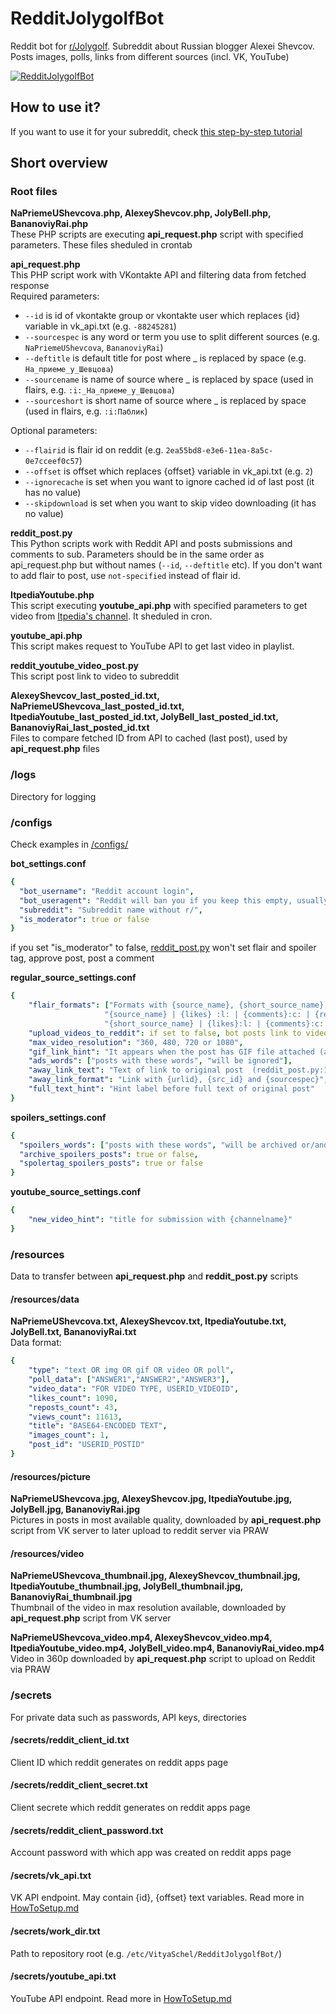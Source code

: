 # RedditJolygolfBot
Reddit bot for [r/Jolygolf](https://www.reddit.com/r/Jolygolf/). Subreddit about Russian blogger Alexei Shevcov. Posts images, polls, links from different sources (incl. VK, YouTube)

[![RedditJolygolfBot](https://jolybot.utidteam.com/jolygolf_banner.png)](https://reddit.com/r/jolygolf)

## How to use it?
If you want to use it for your subreddit, check [this step-by-step tutorial](HowToSetup.md)

## Short overview
### Root files
**NaPriemeUShevcova.php, AlexeyShevcov.php, JolyBell.php, BananoviyRai.php**\
These PHP scripts are executing **api_request.php** script with specified parameters. These files sheduled in crontab

**api_request.php**\
This PHP script work with VKontakte API and filtering data from fetched response\
Required parameters:
* `--id` is id of vkontakte group or vkontakte user which replaces {id} variable in vk_api.txt (e.g. `-88245281`)
* `--sourcespec` is any word or term you use to split different sources (e.g. `NaPriemeUShevcova`, `BananoviyRai`)
* `--deftitle` is default title for post where _ is replaced by space (e.g. `На_приеме_у_Шевцова`)
* `--sourcename` is name of source where _ is replaced by space (used in flairs, e.g. `:i:_На_приеме_у_Шевцова`)
* `--sourceshort` is short name of source where _ is replaced by space (used in flairs, e.g. `:i:Паблик`)

Optional parameters:
* `--flairid` is flair id on reddit (e.g. `2ea55bd8-e3e6-11ea-8a5c-0e7cceef0c57`)
* `--offset` is offset which replaces {offset} variable in vk_api.txt (e.g. `2`)
* `--ignorecache` is set when you want to ignore cached id of last post (it has no value)
* `--skipdownload` is set when you want to skip video downloading (it has no value)

**reddit_post.py**\
This Python scripts work with Reddit API and posts submissions and comments to sub. Parameters should be in the same order as api_request.php but without names (`--id`, `--deftitle` etc). If you don't want to add flair to post, use `not-specified` instead of flair id.

**ItpediaYoutube.php**\
This script executing **youtube_api.php** with specified parameters to get video from [Itpedia's channel](https://www.youtube.com/user/itpediachannel). It sheduled in cron.

**youtube_api.php**\
This script makes request to YouTube API to get last video in playlist.

**reddit_youtube_video_post.py**\
This script post link to video to subreddit

**AlexeyShevcov_last_posted_id.txt, NaPriemeUShevcova_last_posted_id.txt, ItpediaYoutube_last_posted_id.txt, JolyBell_last_posted_id.txt, BananoviyRai_last_posted_id.txt**\
Files to compare fetched ID from API to cached (last post), used by **api_request.php** files

### /logs
Directory for logging

### /configs
Check examples in [/configs/](/configs/)

**bot_settings.conf**
```yaml
{
  "bot_username": "Reddit account login",
  "bot_useragent": "Reddit will ban you if you keep this empty, usually looks like r/SUBREDDIT bot by /u/USERNAME",
  "subreddit": "Subreddit name without r/",
  "is_moderator": true or false
}
```
if you set "is_moderator" to false, [reddit_post.py](/reddit_post.py) won't set flair and spoiler tag, approve post, post a comment

**regular_source_settings.conf**
```yaml
{
    "flair_formats": ["Formats with {source_name}, {short_source_name}, {likes}, {comments}, {reposts}, {views} like these",
                     "{source_name} | {likes} :l: | {comments}:c: | {reposts}:r: | {views}:e:",
                     "{short_source_name} | {likes}:l: | {comments}:c: | {reposts}:r: | {views}:e:"],
    "upload_videos_to_reddit": if set to false, bot posts link to video,
    "max_video_resolution": "360, 480, 720 or 1080",
    "gif_link_hint": "It appears when the post has GIF file attached (api_request.php:95)",
    "ads_words": ["posts with these words", "will be ignored"],
    "away_link_text": "Text of link to original post  (reddit_post.py:145)",
    "away_link_format": "Link with {urlid}, {src_id} and {sourcespec}",
    "full_text_hint": "Hint label before full text of original post"
}
```

**spoilers_settings.conf**
```yaml
{
  "spoilers_words": ["posts with these words", "will be archived or/and spoiler-tagged"],
  "archive_spoilers_posts": true or false,
  "spolertag_spoilers_posts": true or false
}
```


**youtube_source_settings.conf**
```yaml
{
    "new_video_hint": "title for submission with {channelname}"
}
```

### /resources
Data to transfer between **api_request.php** and **reddit_post.py** scripts

#### /resources/data
**NaPriemeUShevcova.txt, AlexeyShevcov.txt, ItpediaYoutube.txt, JolyBell.txt, BananoviyRai.txt**\
Data format:
```yaml
{
    "type": "text OR img OR gif OR video OR poll",
    "poll_data": ["ANSWER1","ANSWER2","ANSWER3"],
    "video_data": "FOR VIDEO TYPE, USERID_VIDEOID",
    "likes_count": 1090,
    "reposts_count": 43,
    "views_count": 11613,
    "title": "BASE64-ENCODED TEXT",
    "images_count": 1,
    "post_id": "USERID_POSTID"
}
```

#### /resources/picture
**NaPriemeUShevcova.jpg, AlexeyShevcov.jpg, ItpediaYoutube.jpg, JolyBell.jpg, BananoviyRai.jpg**\
Pictures in posts in most available quality, downloaded by **api_request.php** script from VK server to later upload to reddit server via PRAW

#### /resources/video
**NaPriemeUShevcova_thumbnail.jpg, AlexeyShevcov_thumbnail.jpg, ItpediaYoutube_thumbnail.jpg, JolyBell_thumbnail.jpg, BananoviyRai_thumbnail.jpg**\
Thumbnail of the video in max resolution available, downloaded by **api_request.php** script from VK server

**NaPriemeUShevcova_video.mp4, AlexeyShevcov_video.mp4, ItpediaYoutube_video.mp4, JolyBell_video.mp4, BananoviyRai_video.mp4**\
Video in 360p downloaded by **api_request.php** script to upload on Reddit via PRAW

### /secrets
For private data such as passwords, API keys, directories

#### /secrets/reddit_client_id.txt
Client ID which reddit generates on reddit apps page

#### /secrets/reddit_client_secret.txt
Client secrete which reddit generates on reddit apps page

#### /secrets/reddit_client_password.txt
Account password with which app was created on reddit apps page

#### /secrets/vk_api.txt
VK API endpoint. May contain {id}, {offset} text variables. Read more in [HowToSetup.md](/HowToSetup.md)

#### /secrets/work_dir.txt
Path to repository root (e.g. `/etc/VityaSchel/RedditJolygolfBot/`)

#### /secrets/youtube_api.txt
YouTube API endpoint. Read more in [HowToSetup.md](HowToSetup.md)
